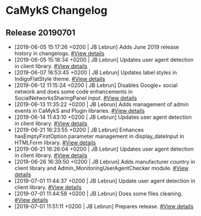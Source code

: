 # CaMykS Changelog
## Release 20190701

* [2019-06-05 15:17:26 +0200 | JB Lebrun] Adds June 2019 release history in changelogs. [#View details](https://github.com/Dj1b/CaMykS/commit/c8d8e1e0cd368ba82dde8c654f4e7e5eb8fd6b5b)
* [2019-06-05 15:18:34 +0200 | JB Lebrun] Updates user agent detection in client library. [#View details](https://github.com/Dj1b/CaMykS/commit/5b3e1c791c4bdfe3d6f0b11d8a7c6e9f2364a0bf)
* [2019-06-07 16:53:45 +0200 | JB Lebrun] Updates label styles in IndigoFlatStyle theme. [#View details](https://github.com/Dj1b/CaMykS/commit/6f08d9208e54338640ab56c092ed06151275150d)
* [2019-06-12 11:15:24 +0200 | JB Lebrun] Disables Google+ social network and does some code enhancements in SocialNetworksSharingPanel input. [#View details](https://github.com/Dj1b/CaMykS/commit/9a4d85e3cdea567f7dadba9407705b293b96ec61)
* [2019-06-13 11:35:22 +0200 | JB Lebrun] Adds management of admin events in CaMykS and Plugin libraries. [#View details](https://github.com/Dj1b/CaMykS/commit/7f5510f562035d5b30e1dfb328e63a831c59f41f)
* [2019-06-14 11:43:10 +0200 | JB Lebrun] Updates user agent detection in client library. [#View details](https://github.com/Dj1b/CaMykS/commit/44011939305f082e0612d85d4b558892874f958f)
* [2019-06-21 16:23:55 +0200 | JB Lebrun] Enhances hasEmptyFirstOption parameter management in display_dateInput in HTMLForm library. [#View details](https://github.com/Dj1b/CaMykS/commit/41fa017514b239ab695ee0c170194ac4a6663cff)
* [2019-06-21 16:26:04 +0200 | JB Lebrun] Updates user agent detection in client library. [#View details](https://github.com/Dj1b/CaMykS/commit/56bc94b7e6a8bfdbf6456177db72844d517618f4)
* [2019-06-26 16:39:50 +0200 | JB Lebrun] Adds manufacturer country in client library and Admin_MonitoringUserAgentChecker module. [#View details](https://github.com/Dj1b/CaMykS/commit/43c28cd15003bc7b25c719e99c04cb7bb51a1ee6)
* [2019-07-01 11:44:37 +0200 | JB Lebrun] Update user agent detection in client library. [#View details](https://github.com/Dj1b/CaMykS/commit/ba8271916603e7a33423795948bcc8233bf260cd)
* [2019-07-01 11:44:58 +0200 | JB Lebrun] Does some files cleaning. [#View details](https://github.com/Dj1b/CaMykS/commit/cedb9dc6154dc2cdea8f68525c023f0ca7841433)
* [2019-07-01 11:51:11 +0200 | JB Lebrun] Prepares release. [#View details](https://github.com/Dj1b/CaMykS/commit/7f14dc5902943967abd2b266a97b6564696d3169)
